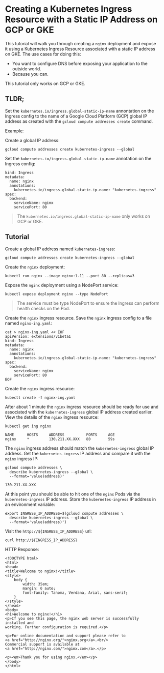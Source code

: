 # Creating a Kubernetes Ingress Resource with a Static IP Address on GCP or GKE

This tutorial will walk you through creating a `nginx` deployment and expose it using a Kubernetes Ingress Resource associated with a static IP address on GKE. The use cases for doing this:

* You want to configure DNS before exposing your application to the outside world.
* Because you can.

This tutorial only works on GCP or GKE.

## TLDR;

Set the `kubernetes.io/ingress.global-static-ip-name` annontation on the Ingress config to the name of a Google Cloud Platform (GCP) global IP address as created with the `gcloud compute addresses create` command.

Example:

Create a global IP address:

```
gcloud compute addresses create kubernetes-ingress --global
```

Set the `kubernetes.io/ingress.global-static-ip-name` annotation on the Ingress config:

```
kind: Ingress
metadata:
  name: nginx
  annotations:
    kubernetes.io/ingress.global-static-ip-name: "kubernetes-ingress"
spec:
  backend:
    serviceName: nginx
    servicePort: 80
```

> The `kubernetes.io/ingress.global-static-ip-name` only works on GCP or GKE.

## Tutorial

Create a global IP address named `kubernetes-ingress`:

```
gcloud compute addresses create kubernetes-ingress --global
```

Create the `nginx` deployment:

```
kubectl run nginx --image nginx:1.11 --port 80 --replicas=3
```

Expose the `nginx` deployment using a NodePort service:

```
kubectl expose deployment nginx --type NodePort
```

> The service must be type NodePort to ensure the Ingress can perform health checks on the Pod.

Create the `nginx` ingress resource. Save the `nginx` ingress config to a file named `nginx-ing.yaml`:

```
cat > nginx-ing.yaml << EOF
apiVersion: extensions/v1beta1
kind: Ingress
metadata:
  name: nginx
  annotations:
    kubernetes.io/ingress.global-static-ip-name: "kubernetes-ingress"
spec:
  backend:
    serviceName: nginx
    servicePort: 80
EOF
```

Create the `nginx` ingress resource:

```
kubectl create -f nginx-ing.yaml
```

After about 1 minute the `nginx` ingress resource should be ready for use and associated with the `kubernetes-ingress` global IP address created earlier. View the details of the `nginx` ingress resource:

```
kubectl get ing nginx
```
```
NAME      HOSTS     ADDRESS          PORTS     AGE
nginx     *         130.211.XX.XXX   80        59s
```

The `nginx` ingress address should match the `kubernetes-ingress` global IP address. Get the `kubernetes-ingress` IP address and compare it with the `nginx` ingress IP:

```
gcloud compute addresses \
  describe kubernetes-ingress --global \
  --format='value(address)'
```

```
130.211.XX.XXX
```

At this point you should be able to hit one of the `nginx` Pods via the `kubernetes-ingress` IP address. Store the `kubernetes-ingress` IP address in an environment variable:

```
export INGRESS_IP_ADDRESS=$(gcloud compute addresses \
  describe kubernetes-ingress --global \
  --format='value(address)')
```

Visit the `http://${INGRESS_IP_ADDRESS}` url:

```
curl http://${INGRESS_IP_ADDRESS}
```

HTTP Response:

```
<!DOCTYPE html>
<html>
<head>
<title>Welcome to nginx!</title>
<style>
    body {
        width: 35em;
        margin: 0 auto;
        font-family: Tahoma, Verdana, Arial, sans-serif;
    }
</style>
</head>
<body>
<h1>Welcome to nginx!</h1>
<p>If you see this page, the nginx web server is successfully installed and
working. Further configuration is required.</p>

<p>For online documentation and support please refer to
<a href="http://nginx.org/">nginx.org</a>.<br/>
Commercial support is available at
<a href="http://nginx.com/">nginx.com</a>.</p>

<p><em>Thank you for using nginx.</em></p>
</body>
</html>
```
